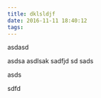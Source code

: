 ```yaml
---
title: dklsldjf
date: 2016-11-11 18:40:12
tags:
---
```


asdasd

asdsa
asdlsak
sadfjd
sd
sads 

asds

sdfd